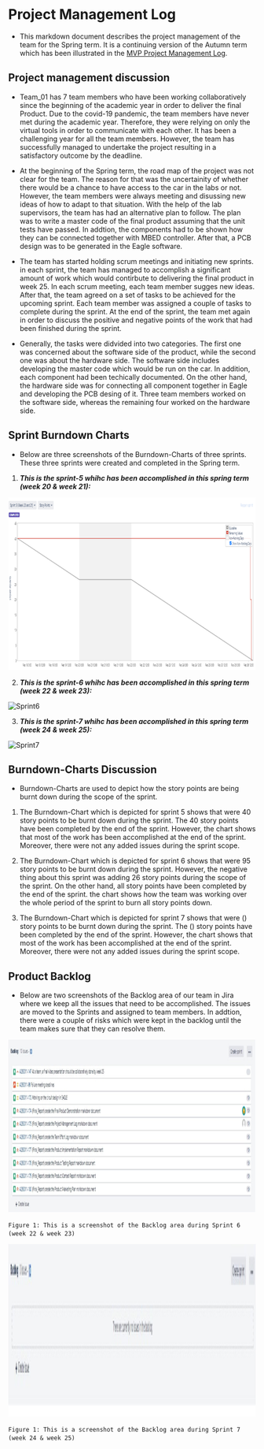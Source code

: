 # Project Management Log
- This markdown document describes the project management of the team for the Spring term. It is a continuing version of the Autumn term which has been illustrated in the [MVP Project Management Log](Final_Report/MVP/MVP_Project_Management_Log.md).  

## Project management discussion
- Team_01 has 7 team members who have been working collaboratively since the beginning of the academic year in order to deliver the final Product. Due to the covid-19 pandemic, the team members have never met during the academic year. Therefore, they were relying on only the virtual tools in order to communicate with each other. It has been a challenging year for all the team members. However, the team has successfully managed to undertake the project resulting in a satisfactory outcome by the deadline.

- At the beginning of the Spring term, the road map of the project was not clear for the team. The reason for that was the uncertainity of whether there would be a chance to have access to the car in the labs or not. However, the team members were always meeting and disussing new ideas of how to adapt to that situation. With the help of the lab supervisors, the team has had an alternative plan to follow. The plan was to write a master code of the final product assuming that the unit tests have passed. In addtion, the components had to be shown how they can be connected together with MBED controller. After that, a PCB design was to be generated in the Eagle software.

- The team has started holding scrum meetings and initiating new sprints. in each sprint, the team has managed to accomplish a significant amount of work which would contirbute to delivering the final product in week 25. In each scrum meeting, each team member sugges new ideas. After that, the team agreed on a set of tasks to be achieved for the upcoming sprint. Each team member was assigned a couple of tasks to complete during the sprint. At the end of the sprint, the team met again in order to discuss the positive and negative points of the work that had been finished during the sprint. 

- Generally, the tasks were didvided into two categories. The first one was concerned about the software side of the product, while the second one was about the hardware side. The software side includes developing the master code which would be run on the car. In addition, each component had been techically documented. On the other hand, the hardware side was for connecting all component together in Eagle and developing the PCB desing of it. Three team members worked on the software side, whereas the remaining four worked on the hardware side. 

## Sprint Burndown Charts
- Below are three screenshots of the Burndown-Charts of three sprints. These three sprints were created and completed in the Spring term. 

1. _**This is the sprint-5 whihc has been accomplished in this spring term (week 20 & week 21):**_
<img src="Final_Report/Images/sprint5.PNG" alt="Sprint5" width="1000" height="350">

2. _**This is the sprint-6 whihc has been accomplished in this spring term (week 22 & week 23):**_
<img src="Final_Report/Images/sprint6.PNG" alt="Sprint6" width="1000" height="350">

3. _**This is the sprint-7 whihc has been accomplished in this spring term (week 24 & week 25):**_
<img src="Final_Report/Images/sprint7.PNG" alt="Sprint7" width="1000" height="350">

## Burndown-Charts Discussion

- Burndown-Charts are used to depict how the story points are being burnt down during the scope of the sprint.

1. The Burndown-Chart which is depicted for sprint 5 shows that were 40 story points to be burnt down during the sprint. The 40 story points have been completed by the end of the sprint. However, the chart shows that most of the work has been accomplished at the end of the sprint. Moreover, there were not any added issues during the sprint scope.

2. The Burndown-Chart which is depicted for sprint 6 shows that were 95 story points to be burnt down during the sprint. However, the negative thing about this sprint was adding 26 story points during the scope of the sprint. On the other hand, all story points have been completed by the end of the sprint. the chart shows how the team was working over the whole period of the sprint to burn all story points down. 

3. The Burndown-Chart which is depicted for sprint 7 shows that were () story points to be burnt down during the sprint. The () story points have been completed by the end of the sprint. However, the chart shows that most of the work has been accomplished at the end of the sprint. Moreover, there were not any added issues during the sprint scope.


## Product Backlog
- Below are two screenshots of the Backlog area of our team in Jira where we keep all the issues that need to be accomplished. The issues are moved to the Sprints and assigned to team members. In addtion, there were a couple of risks which were kept in the backlog until the team makes sure that they can resolve them.

<img src="Final_Report/Images/Backlog.jpg" alt="Backlog" width="1000" height="350">

`Figure 1: This is a screenshot of the Backlog area during Sprint 6 (week 22 & week 23)`

<img src="Final_Report/Images/Backlog2.jpg" alt="Backlog2" width="1000" height="350">

`Figure 1: This is a screenshot of the Backlog area during Sprint 7 (week 24 & week 25)`




